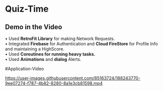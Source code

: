 # Quiz-Time
## Demo in the Video

• Used **RetroFit Library** for making Network Requests.<br />
• Integrated **Firebase** for Authentication and **Cloud FireStore** for Profile Info and maintaining a HighScore.<br />
• Used **Coroutines for running heavy tasks.**<br />
• Used **Animations** and **dialog** Alerts.<br />

#Application-Video


https://user-images.githubusercontent.com/85163724/188243770-9ee07274-f787-4b82-8280-8a1e3cb81598.mp4

